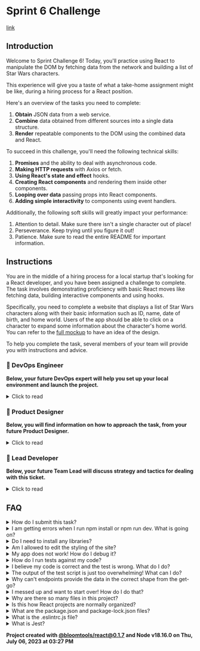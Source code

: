 # Sprint 6 Challenge
[link](frontend\images\StarWars.png)

## Introduction

Welcome to Sprint Challenge 6! Today, you'll practice using React to manipulate the DOM by fetching data from the network and building a list of Star Wars characters.

This experience will give you a taste of what a take-home assignment might be like, during a hiring process for a React position.

Here's an overview of the tasks you need to complete:

1. **Obtain** JSON data from a web service.
1. **Combine** data obtained from different sources into a single data structure.
1. **Render** repeatable components to the DOM using the combined data and React.

To succeed in this challenge, you'll need the following technical skills:

1. **Promises** and the ability to deal with asynchronous code.
1. **Making HTTP requests** with Axios or fetch.
1. **Using React's state and effect** hooks.
1. **Creating React components** and rendering them inside other components.
1. **Looping over data** passing props into React components.
1. **Adding simple interactivity** to components using event handlers.

Additionally, the following soft skills will greatly impact your performance:

1. Attention to detail. Make sure there isn't a single character out of place!
1. Perseverance. Keep trying until you figure it out!
1. Patience. Make sure to read the entire README for important information.

## Instructions

You are in the middle of a hiring process for a local startup that's looking for a React developer, and you have been assigned a challenge to complete. The task involves demonstrating proficiency with basic React moves like fetching data, building interactive components and using hooks.

Specifically, you need to complete a website that displays a list of Star Wars characters along with their basic information such as ID, name, date of birth, and home world. Users of the app should be able to click on a character to expand some information about the character's home world. You can refer to the [full mockup](https://bloominstituteoftechnology.github.io/W_U2_S6_sprint_challenge) to have an idea of the design.

To help you complete the task, several members of your team will provide you with instructions and advice.

### 💾 DevOps Engineer

**Below, your future DevOps expert will help you set up your local environment and launch the project.**

<details>
  <summary>Click to read</summary>

  ---

This is a **full-stack web application** that comprises both back-end and front-end components. If deployed to production, the back-end part would run in the cloud (think Amazon Web Services or Azure), while the front-end -a React app- would execute inside the user's web browser (like Chrome for Android, or Firefox for desktop).

As a front-end engineer, your focus is mainly on the files that load **on the user's device**. In this particular case, these files live inside the `frontend` folder. The `backend` folder contains a web server built in Node, containing the API needed for this project.

1. You will **clone this repository** to your computer, which will allow you to run the software locally for development and testing purposes.

1. You will navigate your terminal to the project folder **and execute `npm install`**. This will install the libraries declared inside `package.json`. Some of these packages are needed for the back-end to do its job of serving JSON data.

1. After successful installation, **execute `npm run dev` in a terminal, and `npm test` in a different terminal**. On successful start, you will load the app in Chrome **at `http://localhost:3003`**.

1. If you haven't already, install the [Eslint extension](https://marketplace.visualstudio.com/items?itemName=dbaeumer.vscode-eslint) for VSCode. It will highlight syntax errors and problems right inside your editor, which saves tons of time.

My job assisting you with local setup of the app is done! You will speak to our designer next.

  ---

</details>

### 🎨 Product Designer

**Below, you will find information on how to approach the task, from your future Product Designer.**

<details>
  <summary>Click to read</summary>

  ---

Collaboration between a designer and a web developer can be very powerful. Designers excel at creating amazing user experiences and have a keen eye for beauty and usability, while developers are experts in the underlying technology of the product.

Your job as a web developer is to implement the design with as much fidelity as possible. While a developer might think they have a better way to arrange elements on the screen, the mocks and designs are the result of research and hard work. It's important to treat them with the respect they deserve.

It's crucial to use the readable texts designed for the user interface **verbatim**. If a design reads "Loading Characters...", then "Loading _the_ Characters..." is incorrect. Attention to detail is critical!

There are other constraints and requirements that must be followed, such as sticking to certain class names or keeping the structure of the HTML a certain way.

Fortunately, you have [a very detailed mock](https://bloominstituteoftechnology.github.io/W_U2_S6_sprint_challenge/) that you can load in your browser and inspect closely, which will make your job much easier.

  ---

</details>

### 🥷 Lead Developer

**Below, your future Team Lead will discuss strategy and tactics for dealing with this ticket.**

<details>
  <summary>Click to read</summary>

  ---

Hey! Let's make sure you're up to speed with your **action items so far**.

- [x] The app is installed on your machine, with both `dev` and `test` scripts running in terminals.
- [x] You studied the [mock](https://bloominstituteoftechnology.github.io/W_U2_S6_sprint_challenge/) in the Elements tab of Dev Tools.
- [x] You saw how the "planet" paragraph is mounted and unmounted from the DOM as the user clicks on a character.

Awesome! Our back-end engineer says that the JSON data needed to build the Star Wars Character Cards comes from two endpoints:

- Endpoint A [GET] <http://localhost:9009/api/people>
- Endpoint B [GET] <http://localhost:9009/api/planets>

❗ You should stop now, and **try out both endpoints using Postman**, to see what they return.

Inside `frontend/components/App.js`, and **on first render only**, fetch the data from both endpoints above.

Here's the tricky thing: each character fetched using Endpoint A has a "homeworld" property, but the value of this property is not the name of the planet but its ID instead. This means you must use the data obtained from Endpoint B to obtain the missing piece of information about each character: the name of their home world.

For fetching, you can optionally use `Promise.all` to handle the requests. We do not need the data from request A in order to _start_ request B, so the requests can happen concurrently instead of back-to-back. **This will make the app feel faster** to the user!

Once you have the responses from Endpoints A and B stored inside variables, check that they match what you saw in Postman, and then **use your JavaScript skills to combine the two lists into a single data structure** that is comfortable to work with. There may be some array methods that can help with this...Ideally, it would look something like this:

```js
[
  {
    id: 18,
    name: "Luke Skywalker",
    // etc
    homeworld: {
      id: 31,
      name: "Tatooine",
      // etc
    }
  },
  // other characters
]
```

Once you have the data in the right shape stored in App state, you can **start working on your `/frontend/components/Character.js` component** that takes in the information about a single character via props. You will use this component inside App.js, looping over the data held in App state and rendering a Character at each iteration of the loop.

Make sure that each character that renders to the DOM has the **exact same class names and text contents** as those in the design! Also, render the characters **in the same order** as they arrive from Endpoint A.

Note how for each card, the planet information is not available on page load. A paragraph containing the name of a given character's home world appears in the DOM when a user clicks on the character's card, as you can see in the [mock](https://bloominstituteoftechnology.github.io/W_U2_S6_sprint_challenge). Clicking again on the character unmounts the paragraph completely, removing the planet information from the DOM. Whether the home world name shows or not is private component state of the Character component.

Reach out if you get too stuck, and have fun!

  ---

</details>

## FAQ

<details>
  <summary>How do I submit this task?</summary>

You submit via Codegrade. Check the assignment page on your learning platform.

</details>

<details>
  <summary>I am getting errors when I run npm install or npm run dev. What is going on?</summary>

This project requires Node correctly installed on your computer in order to work. Your learning materials should have covered installation of Node. Sometimes Node can be installed but mis-configured. You can try executing `npm run install:violently` (check out `package.json` to see what this does), but if Node errors are recurrent, it indicates something is wrong with your machine or configuration, in which case you should request assistance from Staff.

</details>

<details>
  <summary>Do I need to install any libraries?</summary>

No. Everything you need should be installed already, including Axios.

</details>

<details>
  <summary>Am I allowed to edit the styling of the site?</summary>

You are welcome to add your personal touch to the site using Styled Components. There is just one rule: all tests must pass! Our recommendation is to wait until MVP is achieved before editing the styles.

</details>

<details>
  <summary>My app does not work! How do I debug it?</summary>

Save your changes, and reload the site in Chrome. If you have a syntax problem in your code, the app will print error messages in the Console. Focus on the first message. Place console logs right before the crash site (errors usually inform of the line number where the problem is originating) and see if your variables contain the data you think they do. If there are no errors but the page is not doing what it's supposed to, the debugging technique is similar: put console logs to ensure that the code you are working on is actually executing, and to check that all variables in the area hold the correct data.

</details>

<details>
  <summary>How do I run tests against my code?</summary>

Execute `npm test` in your terminal. These are the same tests that execute inside Codegrade. Although this never crossed your mind, tampering with the test file won't change your score, because Codegrade uses a pristine copy of the original test file, `mvp.test.js`. If a particular test is giving you grief, don't jump straight to the code to try and fix it. Go to Chrome first, and make sure you can replicate the problem there. A problem we can reliably replicate is a problem mostly fixed.

</details>

<details>
  <summary>I believe my code is correct and the test is wrong. What do I do?</summary>

On occasion the test runner will get stuck. Use CTRL-C to kill the tests, and then `npm test` to launch them again. Try to reproduce the problem the test is complaining about by interacting with the site in Chrome, and do not code "to make the test happy". Code so that **your app does exactly what the mock does**. The tests are there for confirmation. Although it's possible that a particular test be flawed, it's more likely that the bug is in your own code. If the problem persists, please request assistance from Staff.

</details>

<details>
  <summary>The output of the test script is just too overwhelming! What can I do?</summary>

If you need to disable all tests except the one you are focusing on, edit the `mvp.test.js` file and, as an example, change `test('👉 focus on this', () => { etc })` to be `test.only('👉 focus on this', () => { etc })`. (Note the "only".) This won't affect Codegrade, because Codegrade runs its own version of the tests. Keep in mind though, if there is a syntax problem with your code that is causing an error to be thrown, all tests will fail.

</details>

<details>
  <summary>Why can't endpoints provide the data in the correct shape from the get-go?</summary>

As web developers, we often don't have control over our sources of data, and it's common to have to combine JSON from various sources into a data structure that works for the front-end. Even if the endpoints were under our control, and the back-end team were willing to build a new endpoint or improve existing ones, bug fixes and features sometimes can't wait that long.

</details>

<details>
  <summary>I messed up and want to start over! How do I do that?</summary>

**Do NOT delete your repository from GitHub!** Instead, commit _frequently_ as you work. Make a commit whenever you achieve _anything_ and the app isn't crashing in Chrome. This in practice creates restore points you can use should you wreak havoc with your app. If you find yourself in a mess, use `git reset --hard` to simply discard all changes to your code since your last commit. If you are dead-set on restarting the challenge from scratch, you can do this with Git as well, but it is advised that you request assistance from Staff.

</details>

<details>
  <summary>Why are there so many files in this project?</summary>

Although a small, "old-fashioned" website might be made of just HTML, CSS and JS files, these days we mostly manage projects with Node and its package manager, NPM. Node apps typically have a `package.json` file and several other configuration files placed at the root of the project. This project also includes automated tests and a web server, which adds a little bit of extra complexity and files.

</details>

<details>
  <summary>Is this how React projects are normally organized?</summary>

React projects can be organized in a million ways, there aren't many standards. Some developers like it like this, while others prefer to use opinionated frameworks, which do a lot of magic but prescribe that folders and files be structured and named just so.

</details>

<details>
  <summary>What are the package.json and package-lock.json files?</summary>

The `package.json` file contains meta-information about the project like its version number, scripts that the developer can execute, and a list of the dependencies that are downloaded when you execute `npm install`. There can be some wiggle room to allow newer versions of the dependencies to be installed, so the `package-lock.json` file, when present, makes sure the exact same versions of everything are used every time the project is installed from scratch.

</details>

<details>
  <summary>What is the .eslintrc.js file?</summary>

This file works in combination with the Eslint extension for VSCode to highlight syntax errors and problems in your code. By editing this file you can customize your linting rules.

</details>

<details>
  <summary>What is Jest?</summary>

Jest is a framework that allows you to write tests and execute them, to alert you very quickly of problems with the code. Jest can do in seconds what an entire Quality Assurance team would take hours or even days. In the context of the Sprint Challenge, Jest is used to check your code against specification and give you a grade (% of tests passing).

</details>

**Project created with [@bloomtools/react@0.1.7](https://github.com/bloominstituteoftechnology/npm-tools-react) and Node v18.16.0 on Thu, July 06, 2023 at 03:27 PM**
